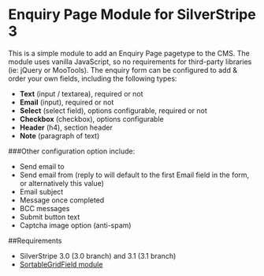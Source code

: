 Enquiry Page Module for SilverStripe 3
======================================
This is a simple module to add an Enquiry Page pagetype to the CMS.
The module uses vanilla JavaScript, so no requirements for third-party libraries
(ie: jQuery or MooTools). The enquiry form can be configured to add &
order your own fields, including the following types:
* **Text** (input / textarea), required or not
* **Email** (input), required or not
* **Select** (select field), options configurable, required or not
* **Checkbox** (checkbox), options configurable
* **Header** (h4), section header
* **Note** (paragraph of text)

###Other configuration option include:
* Send email to
* Send email from (reply to will default to the first Email field in the form, or alternatively this value)
* Email subject
* Message once completed
* BCC messages
* Submit button text
* Captcha image option (anti-spam)

##Requirements
* SilverStripe 3.0 (3.0 branch) and 3.1 (3.1 branch)
* [SortableGridField module](https://github.com/UndefinedOffset/SortableGridField)